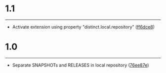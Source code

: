 # 1.1
***

- Activate extension using property "distinct.local.repository" ([ff6dce8](http://github.com/jcgay/maven-distinct-local-repository/commit/ff6dce8ab4254a85821d3e5ff5ccc54a20fe1a70))

# 1.0
***

- Separate SNAPSHOTs and RELEASES in local repository ([76ee87e](http://github.com/jcgay/maven-distinct-local-repository/commit/76ee87e2c4c0d020d5045810e88e07ada77ec747))